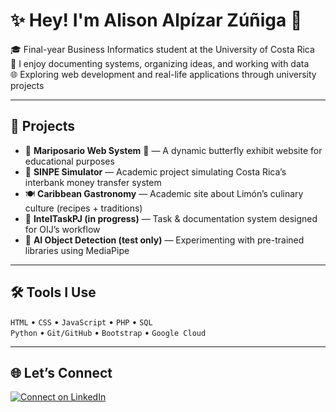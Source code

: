 # ✨ Hey! I'm Alison Alpízar Zúñiga 🦋

🎓 Final-year Business Informatics student at the University of Costa Rica  
📄 I enjoy documenting systems, organizing ideas, and working with data   
🌐 Exploring web development and real-life applications through university projects  

---

## 💼 Projects

- 🐛 **Mariposario Web System** 🦋 — A dynamic butterfly exhibit website for educational purposes
- 💸 **SINPE Simulator** — Academic project simulating Costa Rica’s interbank money transfer system  
- 🍽️ **Caribbean Gastronomy** — Academic site about Limón’s culinary culture (recipes + traditions)  
- 🧠 **IntelTaskPJ (in progress)** — Task & documentation system designed for OIJ’s workflow  
- 🧪 **AI Object Detection (test only)** — Experimenting with pre-trained libraries using MediaPipe

---

## 🛠️ Tools I Use

`HTML` • `CSS` • `JavaScript` • `PHP` • `SQL`  
`Python` • `Git/GitHub` • `Bootstrap` • `Google Cloud`

---

## 🌐 Let’s Connect

[![Connect on LinkedIn](https://img.shields.io/badge/-LinkedIn-purple?style=for-the-badge&logo=linkedin&logoColor=white)](www.linkedin.com/in/alison-alpizar-zúñiga-03969b358)
